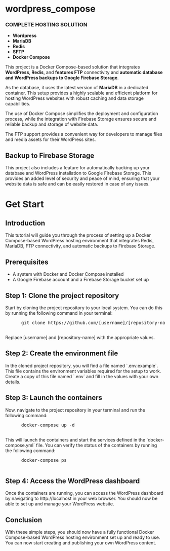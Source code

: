 # wordpress_compose
<h3>COMPLETE HOSTING SOLUTION</h3>
<ul>
<li><b>Wordpress</b></li>
<li><b>MariaDB</b></li>
<li><b>Redis</b></li>
<li><b>SFTP</b></li>
<li><b>Docker Compose</b></li>
</ul>


<p>This project is a Docker Compose-based solution that integrates <b>WordPress</b>, <b>Redis</b>, and <b>features FTP</b> connectivity and <b>automatic database and WordPress backups to Google Firebase Storage</b>.
</p>
<p>As the database, it uses the latest version of <b>MariaDB</b> in a dedicated container. This setup provides a highly scalable and efficient platform for hosting WordPress websites with robust caching and data storage capabilities.
</p>
<p>The use of Docker Compose simplifies the deployment and configuration process, while the integration with Firebase Storage ensures secure and reliable backup and storage of website data. 

The FTP support provides a convenient way for developers to manage files and media assets for their WordPress sites.
</p>

<h2>Backup to Firebase Storage</h2>
    <p>
      This project also includes a feature for automatically backing up your database and WordPress installation to Google Firebase Storage. This provides an added level of security and peace of mind, ensuring that your website data is safe and can be easily restored in case of any issues.
    </p>

<h1>Get Start</h1>
    <h2>Introduction</h2>
    <p>
      This tutorial will guide you through the process of setting up a Docker Compose-based WordPress hosting environment that integrates Redis, MariaDB, FTP connectivity, and automatic backups to Firebase Storage.
    </p>
    <h2>Prerequisites</h2>
    <ul>
      <li>A system with Docker and Docker Compose installed</li>
      <li>A Google Firebase account and a Firebase Storage bucket set up</li>
    </ul>
    <h2>Step 1: Clone the project repository</h2>
    <p>
      Start by cloning the project repository to your local system. You can do this by running the following command in your terminal:
    </p>
    <pre>
      git clone https://github.com/[username]/[repository-name].git
    </pre>
    <p>
      Replace [username] and [repository-name] with the appropriate values.
    </p>
    <h2>Step 2: Create the environment file</h2>
    <p>
      In the cloned project repository, you will find a file named `.env.example`. This file contains the environment variables required for the setup to work. Create a copy of this file named `.env` and fill in the values with your own details.
    </p>
    <h2>Step 3: Launch the containers</h2>
    <p>
      Now, navigate to the project repository in your terminal and run the following command:
    </p>
    <pre>
      docker-compose up -d
    </pre>
    <p>
      This will launch the containers and start the services defined in the `docker-compose.yml` file. You can verify the status of the containers by running the following command:
    </p>
    <pre>
      docker-compose ps
    </pre>
    <h2>Step 4: Access the WordPress dashboard</h2>
    <p>
      Once the containers are running, you can access the WordPress dashboard by navigating to http://localhost in your web browser. You should now be able to set up and manage your WordPress website.
    </p>
    <h2>Conclusion</h2>
    <p>
      With these simple steps, you should now have a fully functional Docker Compose-based WordPress hosting environment set up and ready to use. You can now start creating and publishing your own WordPress content.
    </p>
